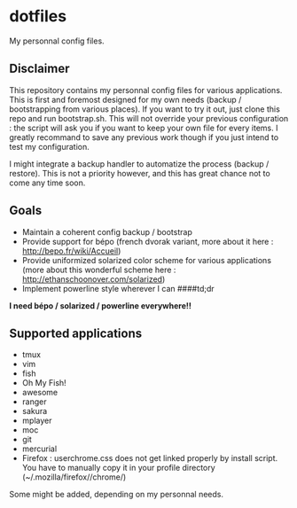 dotfiles
========

My personnal config files.

Disclaimer
----------
This repository contains my personnal config files for various applications.
This is first and foremost designed for my own needs (backup / bootstrapping
from various places).
If you want to try it out, just clone this repo and run bootstrap.sh.
This will not override your previous configuration : the script will
ask you if you want to keep your own file for every items. I greatly
recommand to save any previous work though if you just intend to test my
configuration.

I might integrate a backup handler to automatize the process (backup / restore).
This is not a priority however, and this has great chance not to come
any time soon.

Goals
-----

- Maintain a coherent config backup / bootstrap
- Provide support for bépo (french dvorak variant, more about it here : http://bepo.fr/wiki/Accueil)
- Provide uniformized solarized color scheme for various applications (more about this wonderful scheme 
here : http://ethanschoonover.com/solarized)
- Implement powerline style wherever I can
####td;dr

**I need bépo / solarized / powerline everywhere!!**


Supported applications
----------------------
- tmux
- vim
- fish
- Oh My Fish!
- awesome
- ranger
- sakura
- mplayer
- moc
- git
- mercurial
- Firefox : userchrome.css does not get linked properly by install script. You have to manually copy it in your profile directory (~/.mozilla/firefox/<profile>/chrome/)

Some might be added, depending on my personnal needs.
